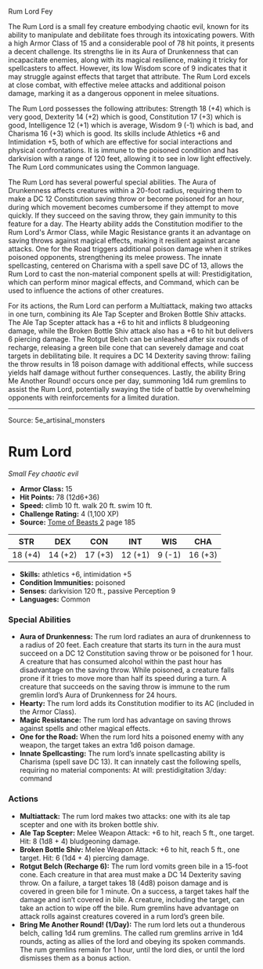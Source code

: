 <MonsterName/>Rum Lord</MonsterName>
<CreatureType/>Fey</CreatureType>

<summary>The Rum Lord is a small fey creature embodying chaotic evil, known for its ability to manipulate and debilitate foes through its intoxicating powers. With a high Armor Class of 15 and a considerable pool of 78 hit points, it presents a decent challenge. Its strengths lie in its Aura of Drunkenness that can incapacitate enemies, along with its magical resilience, making it tricky for spellcasters to affect. However, its low Wisdom score of 9 indicates that it may struggle against effects that target that attribute. The Rum Lord excels at close combat, with effective melee attacks and additional poison damage, marking it as a dangerous opponent in melee situations.</summary>

<detail>

The Rum Lord possesses the following attributes: Strength 18 (+4) which is very good, Dexterity 14 (+2) which is good, Constitution 17 (+3) which is good, Intelligence 12 (+1) which is average, Wisdom 9 (-1) which is bad, and Charisma 16 (+3) which is good. Its skills include Athletics +6 and Intimidation +5, both of which are effective for social interactions and physical confrontations. It is immune to the poisoned condition and has darkvision with a range of 120 feet, allowing it to see in low light effectively. The Rum Lord communicates using the Common language.

The Rum Lord has several powerful special abilities. The Aura of Drunkenness affects creatures within a 20-foot radius, requiring them to make a DC 12 Constitution saving throw or become poisoned for an hour, during which movement becomes cumbersome if they attempt to move quickly. If they succeed on the saving throw, they gain immunity to this feature for a day. The Hearty ability adds the Constitution modifier to the Rum Lord's Armor Class, while Magic Resistance grants it an advantage on saving throws against magical effects, making it resilient against arcane attacks. One for the Road triggers additional poison damage when it strikes poisoned opponents, strengthening its melee prowess. The innate spellcasting, centered on Charisma with a spell save DC of 13, allows the Rum Lord to cast the non-material component spells at will: Prestidigitation, which can perform minor magical effects, and Command, which can be used to influence the actions of other creatures.

For its actions, the Rum Lord can perform a Multiattack, making two attacks in one turn, combining its Ale Tap Scepter and Broken Bottle Shiv attacks. The Ale Tap Scepter attack has a +6 to hit and inflicts 8 bludgeoning damage, while the Broken Bottle Shiv attack also has a +6 to hit but delivers 6 piercing damage. The Rotgut Belch can be unleashed after six rounds of recharge, releasing a green bile cone that can severely damage and coat targets in debilitating bile. It requires a DC 14 Dexterity saving throw: failing the throw results in 18 poison damage with additional effects, while success yields half damage without further consequences. Lastly, the ability Bring Me Another Round! occurs once per day, summoning 1d4 rum gremlins to assist the Rum Lord, potentially swaying the tide of battle by overwhelming opponents with reinforcements for a limited duration.</detail>



---

Source: 5e_artisinal_monsters

# Rum Lord

*Small* *Fey* *chaotic evil*

- **Armor Class:** 15
- **Hit Points:** 78 (12d6+36)
- **Speed:** climb 10 ft. walk 20 ft. swim 10 ft.
- **Challenge Rating:** 4 (1,100 XP)
- **Source:** [Tome of Beasts 2](https://koboldpress.com/kpstore/product/tome-of-beasts-2-for-5th-edition) page 185

| STR | DEX | CON | INT | WIS | CHA |
| --- | --- | --- | --- | --- | --- |
| 18 (+4) | 14 (+2) | 17 (+3) | 12 (+1) | 9 (-1) | 16 (+3) |

- **Skills:** athletics +6, intimidation +5
- **Condition Immunities:** poisoned
- **Senses:** darkvision 120 ft., passive Perception 9
- **Languages:** Common

### Special Abilities

- **Aura of Drunkenness:** The rum lord radiates an aura of drunkenness to a radius of 20 feet. Each creature that starts its turn in the aura must succeed on a DC 12 Constitution saving throw or be poisoned for 1 hour. A creature that has consumed alcohol within the past hour has disadvantage on the saving throw. While poisoned, a creature falls prone if it tries to move more than half its speed during a turn. A creature that succeeds on the saving throw is immune to the rum gremlin lord’s Aura of Drunkenness for 24 hours.
- **Hearty:** The rum lord adds its Constitution modifier to its AC (included in the Armor Class).
- **Magic Resistance:** The rum lord has advantage on saving throws against spells and other magical effects.
- **One for the Road:** When the rum lord hits a poisoned enemy with any weapon, the target takes an extra 1d6 poison damage.
- **Innate Spellcasting:** The rum lord’s innate spellcasting ability is Charisma (spell save DC 13). It can innately cast the following spells, requiring no material components:
At will: prestidigitation
3/day: command

### Actions

- **Multiattack:** The rum lord makes two attacks: one with its ale tap scepter and one with its broken bottle shiv.
- **Ale Tap Scepter:** Melee Weapon Attack: +6 to hit, reach 5 ft., one target. Hit: 8 (1d8 + 4) bludgeoning damage.
- **Broken Bottle Shiv:** Melee Weapon Attack: +6 to hit, reach 5 ft., one target. Hit: 6 (1d4 + 4) piercing damage.
- **Rotgut Belch (Recharge 6):** The rum lord vomits green bile in a 15-foot cone. Each creature in that area must make a DC 14 Dexterity saving throw. On a failure, a target takes 18 (4d8) poison damage and is covered in green bile for 1 minute. On a success, a target takes half the damage and isn’t covered in bile. A creature, including the target, can take an action to wipe off the bile. Rum gremlins have advantage on attack rolls against creatures covered in a rum lord’s green bile.
- **Bring Me Another Round! (1/Day):** The rum lord lets out a thunderous belch, calling 1d4 rum gremlins. The called rum gremlins arrive in 1d4 rounds, acting as allies of the lord and obeying its spoken commands. The rum gremlins remain for 1 hour, until the lord dies, or until the lord dismisses them as a bonus action.





